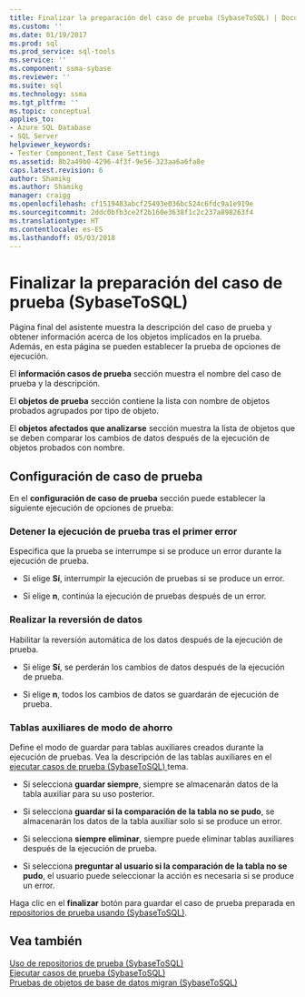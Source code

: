 ```yaml
---
title: Finalizar la preparación del caso de prueba (SybaseToSQL) | Documentos de Microsoft
ms.custom: ''
ms.date: 01/19/2017
ms.prod: sql
ms.prod_service: sql-tools
ms.service: ''
ms.component: ssma-sybase
ms.reviewer: ''
ms.suite: sql
ms.technology: ssma
ms.tgt_pltfrm: ''
ms.topic: conceptual
applies_to:
- Azure SQL Database
- SQL Server
helpviewer_keywords:
- Tester Component,Test Case Settings
ms.assetid: 8b2a49b0-4296-4f3f-9e56-323aa6a6fa8e
caps.latest.revision: 6
author: Shamikg
ms.author: Shamikg
manager: craigg
ms.openlocfilehash: cf1519483abcf25493e036bc524c6fdc9a1e919e
ms.sourcegitcommit: 2ddc0bfb3ce2f2b160e3638f1c2c237a898263f4
ms.translationtype: HT
ms.contentlocale: es-ES
ms.lasthandoff: 05/03/2018
---
```

# <a name="finishing-test-case-preparation-sybasetosql"></a>Finalizar la preparación del caso de prueba (SybaseToSQL)
Página final del asistente muestra la descripción del caso de prueba y obtener información acerca de los objetos implicados en la prueba. Además, en esta página se pueden establecer la prueba de opciones de ejecución.  
  
El **información casos de prueba** sección muestra el nombre del caso de prueba y la descripción.  
  
El **objetos de prueba** sección contiene la lista con nombre de objetos probados agrupados por tipo de objeto.  
  
El **objetos afectados que analizarse** sección muestra la lista de objetos que se deben comparar los cambios de datos después de la ejecución de objetos probados con nombre.  
  
## <a name="test-case-settings"></a>Configuración de caso de prueba  
En el **configuración de caso de prueba** sección puede establecer la siguiente ejecución de opciones de prueba:  
  
### <a name="stop-test-execution-after-first-failure"></a>Detener la ejecución de prueba tras el primer error  
Especifica que la prueba se interrumpe si se produce un error durante la ejecución de prueba.  
  
-   Si elige **Sí**, interrumpir la ejecución de pruebas si se produce un error.  
  
-   Si elige **n**, continúa la ejecución de pruebas después de un error.  
  
### <a name="perform-data-rollback"></a>Realizar la reversión de datos  
Habilitar la reversión automática de los datos después de la ejecución de prueba.  
  
-   Si elige **Sí**, se perderán los cambios de datos después de la ejecución de prueba.  
  
-   Si elige **n**, todos los cambios de datos se guardarán de ejecución de prueba.  
  
### <a name="auxiliary-tables-saving-mode"></a>Tablas auxiliares de modo de ahorro  
Define el modo de guardar para tablas auxiliares creados durante la ejecución de pruebas. Vea la descripción de las tablas auxiliares en el [ejecutar casos de prueba &#40;SybaseToSQL&#41; ](../../ssma/sybase/running-test-cases-sybasetosql.md) tema.  
  
-   Si selecciona **guardar siempre**, siempre se almacenarán datos de la tabla auxiliar para su uso posterior.  
  
-   Si selecciona **guardar si la comparación de la tabla no se pudo**, se almacenarán los datos de la tabla auxiliar solo si se produce un error.  
  
-   Si selecciona **siempre eliminar**, siempre puede eliminar tablas auxiliares después de la ejecución de prueba.  
  
-   Si selecciona **preguntar al usuario si la comparación de la tabla no se pudo**, el usuario puede seleccionar la acción es necesaria si se produce un error.  
  
Haga clic en el **finalizar** botón para guardar el caso de prueba preparada en [repositorios de prueba usando &#40;SybaseToSQL&#41;](../../ssma/sybase/using-test-repositories-sybasetosql.md).  
  
## <a name="see-also"></a>Vea también  
[Uso de repositorios de prueba &#40;SybaseToSQL&#41;](../../ssma/sybase/using-test-repositories-sybasetosql.md)  
[Ejecutar casos de prueba &#40;SybaseToSQL&#41;](../../ssma/sybase/running-test-cases-sybasetosql.md)  
[Pruebas de objetos de base de datos migran &#40;SybaseToSQL&#41;](../../ssma/sybase/testing-migrated-database-objects-sybasetosql.md)  
  
